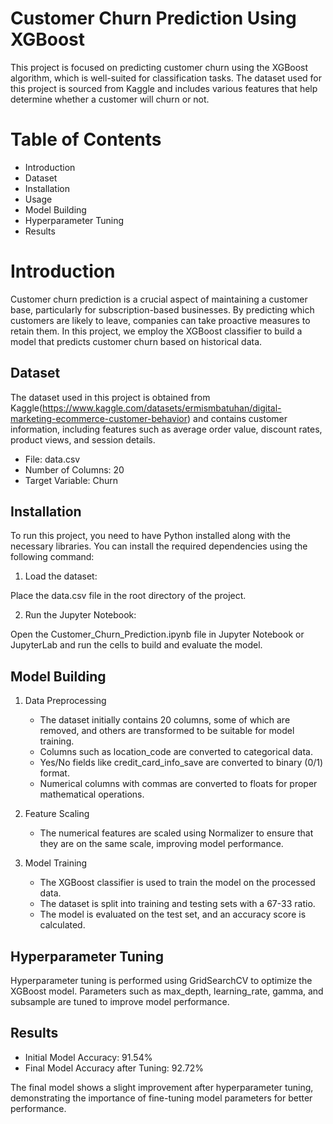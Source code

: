 # Customer Churn Prediction Using XGBoost
This project is focused on predicting customer churn using the XGBoost algorithm, which is well-suited for classification tasks. The dataset used for this project is sourced from Kaggle and includes various features that help determine whether a customer will churn or not.

# Table of Contents
  * Introduction
  * Dataset
  * Installation
  * Usage
  * Model Building
  * Hyperparameter Tuning
  * Results

# Introduction
Customer churn prediction is a crucial aspect of maintaining a customer base, particularly for subscription-based businesses. By predicting which customers are likely to leave, companies can take proactive measures to retain them. In this project, we employ the XGBoost classifier to build a model that predicts customer churn based on historical data.

## Dataset
The dataset used in this project is obtained from Kaggle(https://www.kaggle.com/datasets/ermismbatuhan/digital-marketing-ecommerce-customer-behavior) and contains customer information, including features such as average order value, discount rates, product views, and session details.

   * File: data.csv
   * Number of Columns: 20
   * Target Variable: Churn

## Installation
To run this project, you need to have Python installed along with the necessary libraries. You can install the required dependencies using the following command:

1. Load the dataset:

Place the data.csv file in the root directory of the project.

2. Run the Jupyter Notebook:

Open the Customer_Churn_Prediction.ipynb file in Jupyter Notebook or JupyterLab and run the cells to build and evaluate the model.

## Model Building

1. Data Preprocessing
    * The dataset initially contains 20 columns, some of which are removed, and others are transformed to be suitable for model training.
    * Columns such as location_code are converted to categorical data.
    * Yes/No fields like credit_card_info_save are converted to binary (0/1) format.
    * Numerical columns with commas are converted to floats for proper mathematical operations.

2. Feature Scaling
    * The numerical features are scaled using Normalizer to ensure that they are on the same scale, improving model performance.

3. Model Training
    * The XGBoost classifier is used to train the model on the processed data.
    * The dataset is split into training and testing sets with a 67-33 ratio.
    * The model is evaluated on the test set, and an accuracy score is calculated.

## Hyperparameter Tuning
Hyperparameter tuning is performed using GridSearchCV to optimize the XGBoost model. Parameters such as max_depth, learning_rate, gamma, and subsample are tuned to improve model performance.

## Results
   * Initial Model Accuracy: 91.54%
   * Final Model Accuracy after Tuning: 92.72%

The final model shows a slight improvement after hyperparameter tuning, demonstrating the importance of fine-tuning model parameters for better performance.



